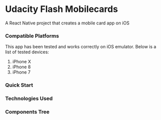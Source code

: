 # Udacity Flash Mobilecards
A React Native project that creates a mobile card app on iOS

### Compatible Platforms
This app has been tested and works correctly on iOS emulator. Below is a list of tested devices:
1. iPhone X
2. iPhone 8
3. iPhone 7

### Quick Start

### Technologies Used


### Components Tree
